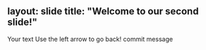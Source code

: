 layout: slide
title: "Welcome to our second slide!"
---
Your text
Use the left arrow to go back!
commit message
